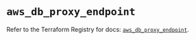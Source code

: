 # `aws_db_proxy_endpoint`

Refer to the Terraform Registry for docs: [`aws_db_proxy_endpoint`](https://registry.terraform.io/providers/hashicorp/aws/4.67.0/docs/resources/db_proxy_endpoint).
